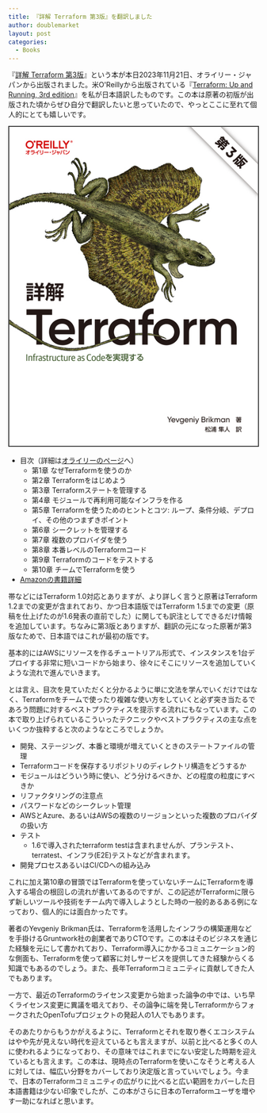 ```yaml
---
title: 『詳解 Terraform 第3版』を翻訳しました
author: doublemarket
layout: post
categories:
  - Books
---
```


『[詳解 Terraform 第3版](https://www.oreilly.co.jp/books/9784814400522/)』という本が本日2023年11月21日、オライリー・ジャパンから出版されました。米O'Reillyから出版されている『[Terraform: Up and Running, 3rd edition](https://www.terraformupandrunning.com/)』を私が日本語訳したものです。この本は原著の初版が出版された頃からぜひ自分で翻訳したいと思っていたので、やっとここに至れて個人的にとても嬉しいです。

<center><img border="1" src="/images/2023-11-21-terraform-up-and-running-ja/terraform-ja.jpeg"></center>

- 目次（詳細は[オライリーのページ](https://www.oreilly.co.jp/books/9784814400522/#toc)へ）
  - 第1章 なぜTerraformを使うのか
  - 第2章 Terraformをはじめよう
  - 第3章 Terraformステートを管理する
  - 第4章 モジュールで再利用可能なインフラを作る
  - 第5章 Terraformを使うためのヒントとコツ: ループ、条件分岐、デプロイ、その他のつまずきポイント
  - 第6章 シークレットを管理する
  - 第7章 複数のプロバイダを使う
  - 第8章 本番レベルのTerraformコード
  - 第9章 Terraformのコードをテストする
  - 第10章 チームでTerraformを使う
- [Amazonの書籍詳細](https://www.amazon.co.jp/dp/4814400527/)

帯などにはTerraform 1.0対応とありますが、より詳しく言うと原著はTerraform 1.2までの変更が含まれており、かつ日本語版ではTerraform 1.5までの変更（原稿を仕上げたのが1.6発表の直前でした）に関しても訳注としてできるだけ情報を追加しています。ちなみに第3版とありますが、翻訳の元になった原著が第3版なためで、日本語ではこれが最初の版です。

基本的にはAWSにリソースを作るチュートリアル形式で、インスタンスを1台デプロイする非常に短いコードから始まり、徐々にそこにリソースを追加していくような流れで進んでいきます。

とは言え、目次を見ていただくと分かるように単に文法を学んでいくだけではなく、Terraformをチームで使ったり複雑な使い方をしていくと必ず突き当たるであろう問題に対するベストプラクティスを提示する流れにもなっています。この本で取り上げられているこういったテクニックやベストプラクティスの主な点をいくつか抜粋すると次のようなところでしょうか。

- 開発、ステージング、本番と環境が増えていくときのステートファイルの管理
- Terraformコードを保存するリポジトリのディレクトリ構造をどうするか
- モジュールはどういう時に使い、どう分けるべきか、どの程度の粒度にすべきか
- リファクタリングの注意点
- パスワードなどのシークレット管理
- AWSとAzure、あるいはAWSの複数のリージョンといった複数のプロバイダの扱い方
- テスト
  - 1.6で導入されたterraform testは含まれませんが、プランテスト、terratest、インフラ(E2E)テストなどが含まれます。
- 開発プロセスあるいはCI/CDへの組み込み

これに加え第10章の冒頭ではTerraformを使っていないチームにTerraformを導入する場合の根回しの流れが書いてあるのですが、この記述がTerraformに限らず新しいツールや技術をチーム内で導入しようとした時の一般的あるある例になっており、個人的には面白かったです。

著者のYevgeniy Brikman氏は、Terraformを活用したインフラの構築運用などを手掛けるGruntwork社の創業者でありCTOです。この本はそのビジネスを通じた経験を元にして書かれており、Terraform導入にかかるコミュニケーション的な側面も、Terraformを使って顧客に対しサービスを提供してきた経験からくる知識でもあるのでしょう。また、長年Terraformコミュニティに貢献してきた人でもあります。

一方で、最近のTerraformのライセンス変更から始まった論争の中では、いち早くライセンス変更に異議を唱えており、その論争に端を発しTerraformからフォークされたOpenTofuプロジェクトの発起人の1人でもあります。

そのあたりからもうかがえるように、Terraformとそれを取り巻くエコシステムはやや先が見えない時代を迎えているとも言えますが、以前と比べると多くの人に使われるようになっており、その意味ではこれまでにない安定した時期を迎えているとも言えます。この本は、現時点のTerraformを使いこなそうと考える人に対しては、幅広い分野をカバーしており決定版と言っていいでしょう。今まで、日本のTerraformコミュニティの広がりに比べると広い範囲をカバーした日本語書籍は少ない印象でしたが、この本がさらに日本のTerraformユーザを増やす一助になればと思います。

